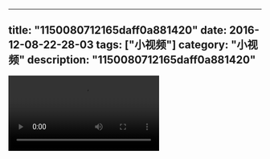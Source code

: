 
---
title: "1150080712165daff0a881420"
date: 2016-12-08-22-28-03
tags: ["小视频"]
category: "小视频"
description: "1150080712165daff0a881420"
---
<video src="http://ohtsqip0g.bkt.clouddn.com/1150080712165daff0a881420.mp4" controls="controls"></video>

